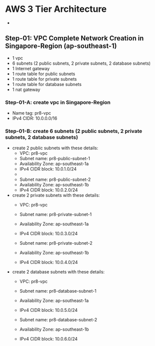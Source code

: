 # AWS 3 Tier Architecture
- 



## Step-01: VPC Complete Network Creation in Singapore-Region (ap-southeast-1)
- 1 vpc
- 6 subnets (2 public subnets, 2 private subnets, 2 database subnets)
- 1 Internet gateway
- 1 route table for public subnets
- 1 route table for private subnets
- 1 route table for database subnets
- 1 nat gateway


### Step-01-A: create vpc in Singapore-Region
- Name tag: pr8-vpc
- IPv4 CIDR: 10.0.0.0/16


### Step-01-B: create 6 subnets (2 public subnets, 2 private subnets, 2 database subnets)
- create 2 public subnets with these details:
	- VPC: pr8-vpc
	- Subnet name: pr8-public-subnet-1
	- Availability Zone: ap-southeast-1a
	- IPv4 CIDR block: 10.0.1.0/24
	-
	- Subnet name: pr8-public-subnet-2
	- Availability Zone: ap-southeast-1b
	- IPv4 CIDR block: 10.0.2.0/24
- create 2 private subnets with these details:
	- VPC: pr8-vpc
	- Subnet name: pr8-private-subnet-1
	- Availability Zone: ap-southeast-1a
	- IPv4 CIDR block: 10.0.3.0/24

	- Subnet name: pr8-private-subnet-2
	- Availability Zone: ap-southeast-1b
	- IPv4 CIDR block: 10.0.4.0/24
- create 2 database subnets with these details:
	- VPC: pr8-vpc
	- Subnet name: pr8-database-subnet-1
	- Availability Zone: ap-southeast-1a
	- IPv4 CIDR block: 10.0.5.0/24

	- Subnet name: pr8-database-subnet-2
	- Availability Zone: ap-southeast-1b
	- IPv4 CIDR block: 10.0.6.0/24
